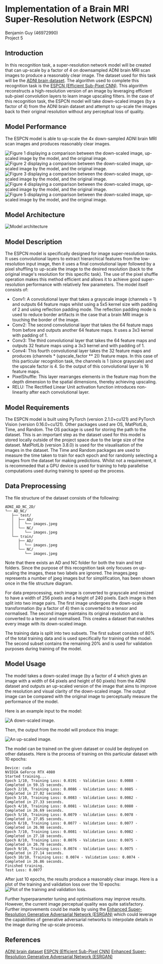 # Implementation of a Brain MRI Super-Resolution Network (ESPCN)
Benjamin Guy (46972990)  
Project 5

## Introduction
In this recognition task, a super-resolution network model will be created that can up-scale by a factor of 4 on downsampled ADNI brain MRI scan images to produce a reasonably clear image. The dataset used for this task will be the [ADNI brain dataset](https://adni.loni.usc.edu/). The algorithm used to complete this recognition task is the [ESPCN (Efficient Sub-Pixel CNN)](https://keras.io/examples/vision/super_resolution_sub_pixel/). This algorithm reconstructs a high-resolution version of an image by leveraging
efficient sub-pixel convolution layers to learn image upscaling filters. In the case of this recognition task, the ESPCN model will take down-scaled images (by a factor of 4) from the ADNI brain dataset and attempt to up-scale the images back to their original resolution without any perceptual loss of quality. 

## Model Performance
The ESPCN model is able to up-scale the 4x down-sampled ADNI brain MRI scan images and produces reasonably clear images.

![Figure 1 displaying a comparison between the down-scaled image, up-scaled image by the model, and the original image.](images/Figure_1.png?raw=true "Model performance 1")
![Figure 2 displaying a comparison between the down-scaled image, up-scaled image by the model, and the original image.](images/Figure_2.png?raw=true "Model performance 2")
![Figure 3 displaying a comparison between the down-scaled image, up-scaled image by the model, and the original image.](images/Figure_3.png?raw=true "Model performance 3")
![Figure 4 displaying a comparison between the down-scaled image, up-scaled image by the model, and the original image.](images/Figure_4.png?raw=true "Model performance 4")
![Figure 5 displaying a comparison between the down-scaled image, up-scaled image by the model, and the original image.](images/Figure_5.png?raw=true "Model performance 5")

## Model Architecture
![Model architecture](images/Digraph.png?raw=true "Torchviz visualisation of the ESPCN model.")

## Model Description
The ESPCN model is specifically designed for image super-resolution tasks. It uses convolutional layers to extract hierarchical features from the low-resolution input image, then it uses a final convolutional layer followed by a pixel shuffling to up-scale the image to the desired resolution (back to the original image's resolution for this specific task). The use of the pixel shuffle operation makes this method efficient and allows it to achieve good super-resolution performance with relatively few parameters. The model itself consists of:

* Conv1: A convolutional layer that takes a grayscale image (channels = 1) and outputs 64 feature maps whilst using a 5x5 kernel size with padding of 2 and using reflection padding mode. The reflection padding mode is used to reduce border artifacts in the case that a brain MRI image is touching the border of the image.
* Conv2: The second convolutional layer that takes the 64 feature maps from before and outputs another 64 feature maps. It uses a 3x3 kernel with padding of 1.
* Conv3: The third convolutional layer that takes the 64 feature maps and outputs 32 feature maps using a 3x3 kernel and with padding of 1.
* Conv4: This fourth convolutional layer takes the 32 feature maps and produces (channels * (upscale_factor ** 2)) feature maps. In this case of this particular recognition task, the channels is 1 (since grayscale) and the upscale factor is 4. So the output of this convolutional layer is 16 feature maps.
* PixelShuffle: This layer rearranges elements in the feature map from the depth dimension to the spatial dimensions, thereby achieving upscaling.
* RELU: The Rectified Linear Unit activation function introduces non-linearity after each convolutional layer.

## Model Requirements
The ESPCN model is built using PyTorch (version 2.1.0+cu121) and PyTorch Vision (version 0.16.0+cu121). Other packages used are OS, MatPlotLib, Time, and Random. The OS package is used for storing the path to the dataset. This is an important step as the dataset used for this model is stored locally outside of the project space due to the large size of the dataset. MatPlotLib (version 3.8.0) is used for the visualisation of the images in the dataset. The Time and Random packages are used to measure the time taken to train for each epoch and for randomly selecting a images from the dataset for making predictions. Whilst not a requirement, it is recommeded that a GPU device is used for training to help parallelise computations used during training to speed up the process.

## Data Preprocessing
The file structure of the dataset consists of the following:
```
ADNI_AD_NC_2D/
└── AD_NC/
   ├── test/
   │  ├── AD/
   │  │  └── images.jpeg
   │  └── NC/
   │     └── images.jpeg
   └── train/
      ├── AD/
      │  └── images.jpeg
      └── NC/
         └── images.jpeg
```

Note that there exists an AD and NC folder for both the train and test folders. Since the purpose of this recognition task only focuses on up-scaling the images, these two labels are ignored. The images.jpeg represents a number of jpeg images but for simplification, has been shown once in the file structure diagram.

For data preprocessing, each image is converted to grayscale and resized to have a width of 256 pixels and a height of 240 pixels. Each image is then split into two image pairs. The first image undergoes the down-scale transformation (by a factor of 4) then is converted to a tensor and normalised. The second image maintains its original resolution and is converted to a tensor and normalised. This creates a dataset that matches every image with its down-scaled image.

The training data is split into two subsets. The first subset consists of 80% of the total training data and is used specifically for training of the model. The second subset contains the remaining 20% and is used for validation purposes during training of the model.

## Model Usage
The model takes a down-scaled image (by a factor of 4 which gives an image with a width of 64 pixels and height of 60 pixels) from the ADNI dataset and outputs an up-scaled version of the image that aims to improve the resolution and visual clarity of the down-scaled image. The output image can be compared with the original image to perceptually measure the performance of the model.

Here is an example input to the model:

![A down-scaled image.](images/Downscaled_image.png?raw=true "Down-scaled image example.")

Then, the output from the model will produce this image:

![An up-scaled image.](images/Upscaled_image.png?raw=true "Up-scaled image example.")

The model can be trained on the given dataset or could be deployed on other datasets. Here is the process of training on this particular dataset with 10 epochs:

```
Device: cuda
NVIDIA GeForce RTX 4080
Started training...
Epoch 1/10, Training Loss: 0.0191 - Validation Loss: 0.0088 - Completed in 59.15 seconds.
Epoch 2/10, Training Loss: 0.0086 - Validation Loss: 0.0085 - Completed in 27.02 seconds.
Epoch 3/10, Training Loss: 0.0083 - Validation Loss: 0.0082 - Completed in 27.33 seconds.
Epoch 4/10, Training Loss: 0.0081 - Validation Loss: 0.0080 - Completed in 26.69 seconds.
Epoch 5/10, Training Loss: 0.0079 - Validation Loss: 0.0078 - Completed in 27.05 seconds.
Epoch 6/10, Training Loss: 0.0077 - Validation Loss: 0.0077 - Completed in 26.98 seconds.
Epoch 7/10, Training Loss: 0.0081 - Validation Loss: 0.0082 - Completed in 27.18 seconds.
Epoch 8/10, Training Loss: 0.0076 - Validation Loss: 0.0075 - Completed in 26.78 seconds.
Epoch 9/10, Training Loss: 0.0074 - Validation Loss: 0.0075 - Completed in 27.14 seconds.
Epoch 10/10, Training Loss: 0.0074 - Validation Loss: 0.0074 - Completed in 26.86 seconds.
Finished training.
Test Loss: 0.0077
```

After just 10 epochs, the results produce a reasonably clear image. Here is a plot of the training and validation loss over the 10 epochs:
![Plot of the training and validation loss.](images/Training_loss.png?raw=true "Training amd validation loss over epochs.")

Further hyperparameter tuning and optimisations may improve results. However, the current image perceptual quality was quite satisfactory. Further improvements could be made by using the [Enhanced Super-Resolution Generative Adversarial Network (ESRGAN)](https://doi.org/10.48550/arXiv.1809.00219) which could leverage the capabilities of generative adversarial networks to interpolate details in the image during the up-scale process.

## References
[ADNI brain dataset](https://adni.loni.usc.edu/)
[ESPCN (Efficient Sub-Pixel CNN)](https://keras.io/examples/vision/super_resolution_sub_pixel/)
[Enhanced Super-Resolution Generative Adversarial Network (ESRGAN)](https://doi.org/10.48550/arXiv.1809.00219)